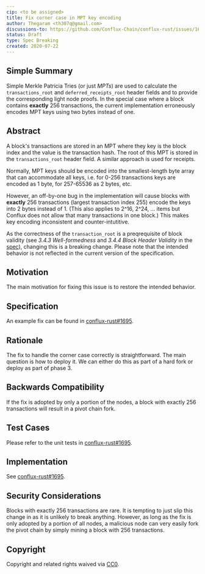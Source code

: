 ```yaml
---
cip: <to be assigned>
title: Fix corner case in MPT key encoding
author: Thegaram <th307q@gmail.com>
discussions-to: https://github.com/Conflux-Chain/conflux-rust/issues/1693
status: Draft
type: Spec Breaking
created: 2020-07-22
---
```


<!--You can leave these HTML comments in your merged CIP and delete the visible duplicate text guides, they will not appear and may be helpful to refer to if you edit it again. This is the suggested template for new CIPs. Note that a CIP number will be assigned by an editor. When opening a pull request to submit your CIP, please use an abbreviated title in the filename, `CIP-draft_title_abbrev.md`. The title should be 44 characters or less.-->

## Simple Summary
<!--"If you can't explain it simply, you don't understand it well enough." Provide a simplified and layman-accessible explanation of the CIP.-->

Simple Merkle Patricia Tries (or just *MPTs*) are used to calculate the `transactions_root` and `deferred_receipts_root` header fields and to provide the corresponding light node proofs. In the special case where a block contains **exactly** 256 transactions, the current implementation erroneously encodes MPT keys using two bytes instead of one.

## Abstract
<!--A short (~200 word) description of the technical issue being addressed.-->

A block's transactions are stored in an MPT where they key is the block index and the value is the transaction hash. The root of this MPT is stored in the `transactions_root` header field. A similar approach is used for receipts.

Normally, MPT keys should be encoded into the smallest-length byte array that can accommodate all keys, i.e. for 0-256 transactions keys are encoded as 1 byte, for 257-65536 as 2 bytes, etc.

However, an off-by-one bug in the implementation will cause blocks with **exactly** 256 transactions (largest transaction index 255) encode the keys into 2 bytes instead of 1. (This also applies to 2^16, 2^24, ... items but Conflux does not allow that many transactions in one block.) This makes key encoding inconsistent and counter-intutitive.

As the correctness of the `transaction_root` is a preqrequisite of block validity (see *3.4.3 Well-formedness* and *3.4.4 Block Header Validity* in the [spec](https://confluxnetwork.org/static/Conflux_Protocol_Specification_20200714.pdf)), changing this is a breaking change. Please note that the intended behavior is not reflected in the current version of the specification.

## Motivation
<!--The motivation is critical for CIPs that want to change the Conflux protocol. It should clearly explain why the existing protocol specification is inadequate to address the problem that the CIP solves. CIP submissions without sufficient motivation may be rejected outright.-->

The main motivation for fixing this issue is to restore the intended behavior.

## Specification
<!--The technical specification should describe the syntax and semantics of any new feature. The specification should be detailed enough to allow competing, interoperable implementations for any of the current Conflux platforms ([conflux-rust](https://github.com/Conflux-Chain/conflux-rust)).-->

An example fix can be found in [conflux-rust#1695](https://github.com/Conflux-Chain/conflux-rust/pull/1695).

## Rationale
<!--The rationale fleshes out the specification by describing what motivated the design and why particular design decisions were made. It should describe alternate designs that were considered and related work, e.g. how the feature is supported in other languages. The rationale may also provide evidence of consensus within the community, and should discuss important objections or concerns raised during discussion.-->

The fix to handle the corner case correctly is straightforward. The main question is how to deploy it. We can either do this as part of a hard fork or deploy as part of phase 3.

## Backwards Compatibility
<!--All CIPs that introduce backwards incompatibilities must include a section describing these incompatibilities and their severity. The CIP must explain how the author proposes to deal with these incompatibilities. CIP submissions without a sufficient backwards compatibility treatise may be rejected outright.-->

If the fix is adopted by only a portion of the nodes, a block with exactly 256 transactions will result in a pivot chain fork.

## Test Cases
<!--Test cases for an implementation are mandatory for CIPs that are affecting consensus changes. Other CIPs can choose to include links to test cases if applicable.-->

Please refer to the unit tests in [conflux-rust#1695](https://github.com/Conflux-Chain/conflux-rust/pull/1695).

## Implementation
<!--The implementations must be completed before any CIP is given status "Final", but it need not be completed before the CIP is accepted. While there is merit to the approach of reaching consensus on the specification and rationale before writing code, the principle of "rough consensus and running code" is still useful when it comes to resolving many discussions of API details.-->

See [conflux-rust#1695](https://github.com/Conflux-Chain/conflux-rust/pull/1695).

## Security Considerations
<!--All CIPs must contain a section that discusses the security implications/considerations relevant to the proposed change. Include information that might be important for security discussions, surfaces risks and can be used throughout the life cycle of the proposal. E.g. include security-relevant design decisions, concerns, important discussions, implementation-specific guidance and pitfalls, an outline of threats and risks and how they are being addressed. CIP submissions missing the "Security Considerations" section will be rejected. a CIP cannot proceed to status "Final" without a Security Considerations discussion deemed sufficient by the reviewers.-->

Blocks with exactly 256 transactions are rare. It is tempting to just slip this change in as it is unlikely to break anything. However, as long as the fix is only adopted by a portion of all nodes, a malicious node can very easily fork the pivot chain by simply mining a block with 256 transactions.

## Copyright
Copyright and related rights waived via [CC0](https://creativecommons.org/publicdomain/zero/1.0/).
